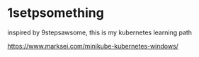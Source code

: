 # 1setpsomething
inspired by 9stepsawsome, this is my kubernetes learning path


https://www.marksei.com/minikube-kubernetes-windows/
